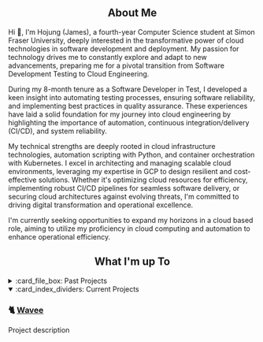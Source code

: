 <!-- About -->

  <!-- [![wakatime](https://wakatime.com/badge/user/b163ef99-bb97-41f6-b630-c8b6c8ff1993.svg)](https://wakatime.com/@b163ef99-bb97-41f6-b630-c8b6c8ff1993) -->

  
<h2 align="center">About Me</h2>

Hi 👋, I'm Hojung (James), a fourth-year Computer Science student at Simon Fraser University, deeply interested in the transformative power of cloud technologies in software development and deployment. My passion for technology drives me to constantly explore and adapt to new advancements, preparing me for a pivotal transition from Software Development Testing to Cloud Engineering.

During my 8-month tenure as a Software Developer in Test, I developed a keen insight into automating testing processes, ensuring software reliability, and implementing best practices in quality assurance. These experiences have laid a solid foundation for my journey into cloud engineering by highlighting the importance of automation, continuous integration/delivery (CI/CD), and system reliability.

My technical strengths are deeply rooted in cloud infrastructure technologies, automation scripting with Python, and container orchestration with Kubernetes. I excel in architecting and managing scalable cloud environments, leveraging my expertise in GCP to design resilient and cost-effective solutions. Whether it's optimizing cloud resources for efficiency, implementing robust CI/CD pipelines for seamless software delivery, or securing cloud architectures against evolving threats, I'm committed to driving digital transformation and operational excellence.

I'm currently seeking opportunities to expand my horizons in a cloud based role, aiming to utilize my proficiency in cloud computing and automation to enhance operational efficiency.
<!-- Projects -->

<h2 align="center">What I'm up To</h2>

<details>
  <summary>:card_file_box: Past Projects</summary>
  
  ### 🔒 [3FA](https://github.com/Computing-Collective/3FA)
  Project description


  ### 📆 [Notion Canvas Sync / Canvas Instructure & Notion Plugin](https://github.com/im-calvin/calendar)
  Project description


  ### :electron: [Musictag](https://github.com/im-calvin/musictag)
  Project description

  
  
</details>
 
<details open>
  <summary>:card_index_dividers: Current Projects</summary>

  ### 🐈 [Wavee](https://github.com/CMPT-372-Group-25/Project)
  Project description

</details>

